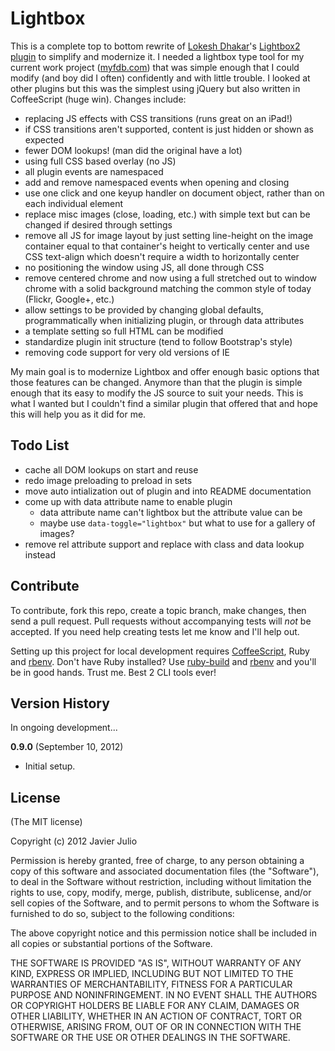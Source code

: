 # Lightbox

This is a complete top to bottom rewrite of [Lokesh Dhakar](http://www.lokeshdhakar.com)'s [Lightbox2 plugin](http://lokeshdhakar.com/projects/lightbox2/) to simplify and modernize it. I needed a lightbox type tool for my current work project ([myfdb.com](https://www.myfdb.com/)) that was simple enough that I could modify (and boy did I often) confidently and with little trouble. I looked at other plugins but this was the simplest using jQuery but also written in CoffeeScript (huge win). Changes include:

* replacing JS effects with CSS transitions (runs great on an iPad!)
* if CSS transitions aren't supported, content is just hidden or shown as expected
* fewer DOM lookups! (man did the original have a lot)
* using full CSS based overlay (no JS)
* all plugin events are namespaced
* add and remove namespaced events when opening and closing
* use one click and one keyup handler on document object, rather than on each individual element
* replace misc images (close, loading, etc.) with simple text but can be changed if desired through settings
* remove all JS for image layout by just setting line-height on the image container equal to that container's height to vertically center and use CSS text-align which doesn't require a width to horizontally center
* no positioning the window using JS, all done through CSS
* remove centered chrome and now using a full stretched out to window chrome with a solid background matching the common style of today (Flickr, Google+, etc.)
* allow settings to be provided by changing global defaults, programmatically when initializing plugin, or through data attributes
* a template setting so full HTML can be modified
* standardize plugin init structure (tend to follow Bootstrap's style)
* removing code support for very old versions of IE

My main goal is to modernize Lightbox and offer enough basic options that those features can be changed. Anymore than that the plugin is simple enough that its easy to modify the JS source to suit your needs. This is what I wanted but I couldn't find a similar plugin that offered that and hope this will help you as it did for me.

## Todo List

* cache all DOM lookups on start and reuse
* redo image preloading to preload in sets
* move auto intialization out of plugin and into README documentation
* come up with data attribute name to enable plugin
  * data attribute name can't lightbox but the attribute value can be
  * maybe use `data-toggle="lightbox"` but what to use for a gallery of images?
* remove rel attribute support and replace with class and data lookup instead

## Contribute

To contribute, fork this repo, create a topic branch, make changes, then send a pull request. Pull requests without accompanying tests will *not* be accepted. If you need help creating tests let me know and I'll help out.

Setting up this project for local development requires [CoffeeScript](http://coffeescript.org/#installation), Ruby and [rbenv](https://github.com/sstephenson/rbenv). Don't have Ruby installed? Use [ruby-build](https://github.com/sstephenson/ruby-build) and [rbenv](https://github.com/sstephenson/rbenv) and you'll be in good hands. Trust me. Best 2 CLI tools ever!

## Version History

In ongoing development...

**0.9.0** (September 10, 2012)

* Initial setup.

## License

(The MIT license)

Copyright (c) 2012 Javier Julio

Permission is hereby granted, free of charge, to any person obtaining
a copy of this software and associated documentation files (the
"Software"), to deal in the Software without restriction, including
without limitation the rights to use, copy, modify, merge, publish,
distribute, sublicense, and/or sell copies of the Software, and to
permit persons to whom the Software is furnished to do so, subject to
the following conditions:

The above copyright notice and this permission notice shall be
included in all copies or substantial portions of the Software.

THE SOFTWARE IS PROVIDED "AS IS", WITHOUT WARRANTY OF ANY KIND,
EXPRESS OR IMPLIED, INCLUDING BUT NOT LIMITED TO THE WARRANTIES OF
MERCHANTABILITY, FITNESS FOR A PARTICULAR PURPOSE AND
NONINFRINGEMENT. IN NO EVENT SHALL THE AUTHORS OR COPYRIGHT HOLDERS BE
LIABLE FOR ANY CLAIM, DAMAGES OR OTHER LIABILITY, WHETHER IN AN ACTION
OF CONTRACT, TORT OR OTHERWISE, ARISING FROM, OUT OF OR IN CONNECTION
WITH THE SOFTWARE OR THE USE OR OTHER DEALINGS IN THE SOFTWARE.
